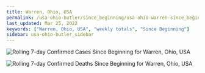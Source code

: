 ```yaml
---
title: Warren, Ohio, USA
permalink: /usa-ohio-butler/since_beginning/usa-ohio-warren-since_beginning.html
last_updated: Mar 25, 2022
keywords: ["Warren, Ohio, USA", "weekly totals", "Since Beginning"]
sidebar: usa-ohio-butler_sidebar
---
```


![Rolling 7-day Confirmed Cases Since Beginning for Warren, Ohio, USA](/covid_tracker/images/graphs/usa-ohio-warren-rolling_7_days_confirmed-since_beginning_graph.png)

![Rolling 7-day Confirmed Deaths Since Beginning for Warren, Ohio, USA](/covid_tracker/images/graphs/usa-ohio-warren-rolling_7_days_deaths-since_beginning_graph.png)
